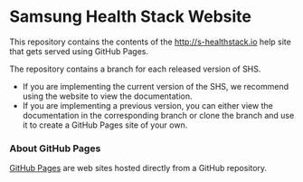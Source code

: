 # Samsung Health Stack Website

This repository contains the contents of the http://s-healthstack.io help site that gets served using GitHub Pages.

The repository contains a branch for each released version of SHS.

- If you are implementing the current version of the SHS, we recommend using the website to view the documentation.
- If you are implementing a previous version, you can either view the documentation in the corresponding branch or clone the branch and use it to create a GitHub Pages site of your own. 

### About GitHub Pages

[GitHub Pages](https://pages.github.com/) are web sites hosted directly from a GitHub repository.
